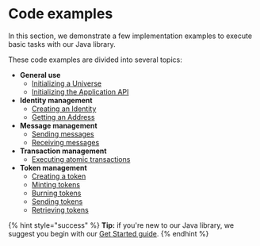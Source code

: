 # Code examples

In this section, we demonstrate a few implementation examples to execute basic tasks with our Java library.

These code examples are divided into several topics:

* **General use**
  * [Initializing a Universe](general-use.md#initializing-a-universe)
  * [Initializing the Application API](general-use.md#initializing-the-application-api)
* **Identity management**
  * [Creating an Identity](identity-management.md#creating-an-identity)
  * [Getting an Address](identity-management.md#getting-an-address)
* **Message management**
  * [Sending messages](message-management.md#sending-messages)
  * [Receiving messages](message-management.md#receiving-messages)
* **Transaction management**
  * [Executing atomic transactions](transaction-management.md#executing-atomic-transactions)
* **Token management**
  * [Creating a token](token-management.md#creating-a-token)
  * [Minting tokens](token-management.md#minting-tokens)
  * [Burning tokens](token-management.md#burning-tokens)
  * [Sending tokens](token-management.md#sending-tokens)
  * [Retrieving tokens](token-management.md#retrieving-tokens)

{% hint style="success" %}
**Tip:** if you're new to our Java library, we suggest you begin with our [Get Started guide](../../guides/getting-started.md).
{% endhint %}

